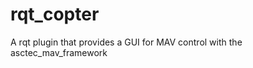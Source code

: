 rqt_copter
==========

A rqt plugin that provides a GUI for MAV control with the asctec_mav_framework
